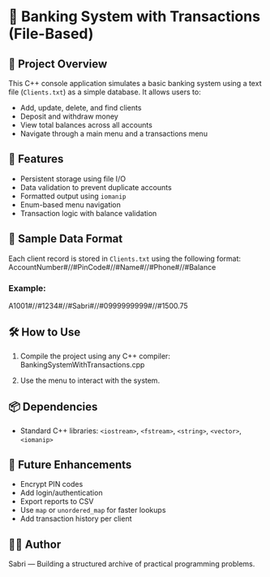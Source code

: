 # 🏦 Banking System with Transactions (File-Based)

## 📌 Project Overview
This C++ console application simulates a basic banking system using a text file (`Clients.txt`) as a simple database. It allows users to:
- Add, update, delete, and find clients
- Deposit and withdraw money
- View total balances across all accounts
- Navigate through a main menu and a transactions menu

## 🧩 Features
- Persistent storage using file I/O
- Data validation to prevent duplicate accounts
- Formatted output using `iomanip`
- Enum-based menu navigation
- Transaction logic with balance validation


## 🧪 Sample Data Format
Each client record is stored in `Clients.txt` using the following format:
AccountNumber#//#PinCode#//#Name#//#Phone#//#Balance


### Example:
A1001#//#1234#//#Sabri#//#0999999999#//#1500.75


## 🛠️ How to Use
1. Compile the project using any C++ compiler:
BankingSystemWithTransactions.cpp

3. Use the menu to interact with the system.

## 📦 Dependencies
- Standard C++ libraries: `<iostream>`, `<fstream>`, `<string>`, `<vector>`, `<iomanip>`

## 🚀 Future Enhancements
- Encrypt PIN codes
- Add login/authentication
- Export reports to CSV
- Use `map` or `unordered_map` for faster lookups
- Add transaction history per client

## 👨‍💻 Author
Sabri — Building a structured archive of practical programming problems.

